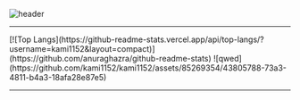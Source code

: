 <div aling="center">
    
![header](https://capsule-render.vercel.app/api?type=waving&height=500&theme=dark&color=007FFF&text=welcome%20to%20starsong%20github!&fontColor=333333&fontSize=46&animation=twinkling)

---

<div style="display: flex; justify-content: center;">
    [![Top Langs](https://github-readme-stats.vercel.app/api/top-langs/?username=kami1152&layout=compact)](https://github.com/anuraghazra/github-readme-stats)
    ![qwed](https://github.com/kami1152/kami1152/assets/85269354/43805788-73a3-4811-b4a3-18afa28e87e5)
</div>


---


</div>
